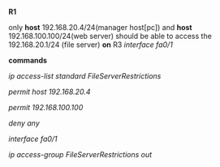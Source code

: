 **R1**



only **host** 192.168.20.4/24(manager host\[pc]) and **host** 192.168.100.100/24(web server) should be able to access the 192.168.20.1/24 (file server) **on** R3 *interface fa0/1* 



<b>commands</b>



*ip access-list standard FileServerRestrictions*

*permit host 192.168.20.4*

*permit 192.168.100.100*

*deny any*



*interface fa0/1*

*ip access-group FileServerRestrictions out*


